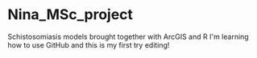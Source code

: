 # Nina_MSc_project
Schistosomiasis models brought together with ArcGIS and R
I'm learning how to use GitHub and this is my first try editing!
